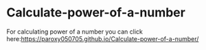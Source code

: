 # Calculate-power-of-a-number

For calculating power of a number you can click here:https://paroxy050705.github.io/Calculate-power-of-a-number/
